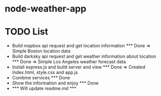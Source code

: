 # node-weather-app

# TODO List
 - Build mapbox api request and get location information *** Done => Simple Boston location data
 - Build darksky api request and get weather information about location *** Done => Simple Los Angeles weather forecast data
 - Install express.js and build server and view *** Done => Created Index.html, style.css and app.js
 - Combine services *** Done
 - Show the information and enjoy *** Done
 - *** Will update readme.md ***